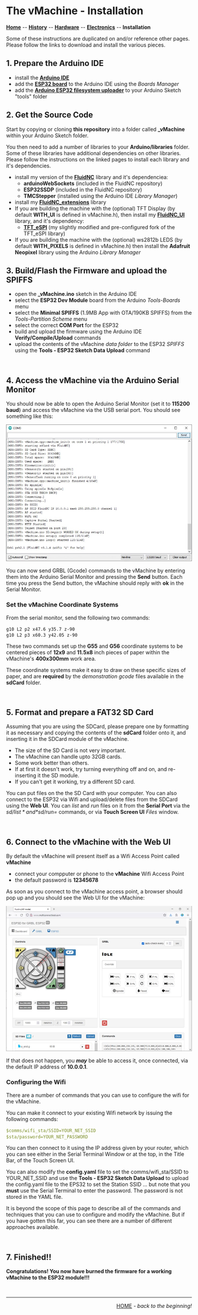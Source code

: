 # The vMachine - Installation

**[Home](readme.md)** --
**[History](history.md)** --
**[Hardware](hardware.md)** --
**[Electronics](electronics.md)** --
**Installation**

Some of these instructions are duplicated on and/or reference other pages.
Please follow the links to download and install the various pieces.

## 1. Prepare the Arduino IDE

- install the [**Arduino IDE**](https://www.arduino.cc/en/software)
- add the [**ESP32 board**](https://docs.espressif.com/projects/arduino-esp32/en/latest/installing.html)
to the Arduino IDE using the *Boards Manager*
- add the [**Arduino ESP32 filesystem uploader**](https://github.com/me-no-dev/arduino-esp32fs-plugin)
to your Arduino Sketch "tools" folder

## 2. Get the Source Code

Start by copying or cloning **this repository** into a folder called **_vMachine**
within your Arduino Sketch folder.

You then need to add a number of libraries to your **Arduino/libraries** folder.
Some of these libraries have additional dependencies on other libraries.
Please follow the instructions on the linked pages to install each library and it's dependencies.

- install my version of the [**FluidNC**](https://github.com/phorton1/Arduino-libraries-FluidNC) library and it's dependenciea:
    - **arduinoWebSockets** (included in the FluidNC repository)
    - **ESP32SSDP** (included in the FluidNC repository)
    - **TMCStepper** (installed using the Arduino IDE *Library Manager*)
- install my [**FluidNC_extensions**](https://github.com/phorton1/Arduino-libraries-FluidNC_extensions) library
- If you are building the machine with the (optional) TFT Display
 (by default **WITH_UI** is defined in vMachine.h),
 then install my [**FluidNC_UI**](https://github.com/phorton1/Arduino-libraries-FluidNC_UI) library, and it's
 dependency:
     - [**TFT_eSPI**](https://github.com/phorton1/Arduino-libraries-TFT_eSPI) (my slightly modified and pre-configured fork of the TFT_eSPI library)
- If you are building the machine with the (optional) ws2812b LEDS
 (by default **WITH_PIXELS** is defined in vMachine.h)
 then install the **Adafruit Neopixel** library using the Arduino *Library Manager*

## 3. Build/Flash the Firmware and upload the SPIFFS

- open the **_vMachine.ino** sketch in the Arduino IDE
- select the **ESP32 Dev Module** board from the Arduino *Tools-Boards* menu
- select the **Minimal SPIFFS** (1.9MB App with OTA/190KB SPIFFS) from the *Tools-Partition Scheme* menu
- select the correct **COM Port** for the ESP32
- build and upload the firmware using the Arduino IDE **Verify/Compile/Upload** commands
- upload the contents of the vMachine *data folder* to the ESP32 *SPIFFS* using the **Tools - ESP32 Sketch Data Upload** command

<br>

## 4. Access the vMachine via the Arduino Serial Monitor

You should now be able to open the Arduino Serial Monitor (set it to **115200 baud**) and access the vMachine
via the USB serial port.  You should see something like this:

![arduino_serial_monitor.jpg](images/arduino_serial_monitor.jpg)

You can now send GRBL (Gcode) commands to the vMachine by entering them into the
Arduino Serial Monitor and pressing the **Send** button.  Each time you press the
Send button, the vMachine should reply with **ok** in the Serial Monitor.

### Set the vMachine Coordinate Systems

From the serial monitor, send the following two commands:

```gcode
g10 L2 p2 x47.6 y35.7 z-90
g10 L2 p3 x60.3 y42.05 z-90
```

These two commands set up the **G55** and **G56** coordinate systems
to be centered pieces of **12x9** and **11.5x8** inch pieces of paper
within the vMachine's **400x300mm** work area.

These coordinate systems make it easy to draw on these specific sizes
of paper, and are **required** by the *demonstration gcode* files available in
the **sdCard** folder.


<br>

## 5. Format and prepare a FAT32 SD Card

Assuming that you are using the SDCard, please prepare one
by formatting it as necessary and copying the contents of
the **sdCard** folder onto it, and inserting it in the
SDCard module of the vMachine.

- The size of the SD Card is not very important.
- The vMachine can handle upto 32GB cards.
- Some work better than others.
- If at first it doesn't work, try turning everything off and
on, and re-inserting it the SD module.
- If you can't get it working, try a different SD card.

You can put files on the the SD Card with your computer. You can also
connect to the ESP32 via Wifi and upload/delete files from the SDCard
using the **Web UI**.   You can *list* and *run* files on it from the
**Serial Port** via the *$sd/list* and *$sd/run=* commands,
or via **Touch Screen UI** *Files* window.


<br>

## 6. Connect to the vMachine with the Web UI

By default the vMachine will present itself as a Wifi Access Point called **vMachine**

- connect your compputer or phone to the **vMachine** Wifi Access Point
- the default password is **12345678**

As soon as you connect to the vMachine access point, a browser should pop up
and you should see the Web UI for the vMachine:

![FluidNC_WebUI.jpg](images/FluidNC_WebUI.jpg)

If that does not happen, you ***may*** be able to access it, once connected,
via the default IP address of **10.0.0.1**.


### Configuring the Wifi

There are a number of commands that you can use to configure the
wifi for the vMachine.

You can make it connect to your
existing Wifi network by issuing the following commands:

```yaml
$comms/wifi_sta/SSID=YOUR_NET_SSID
$sta/password=YOUR_NET_PASSWORD
```

You can then connect to it using the IP address given by your router,
which you can see either in the Serial Terminal Window or at the
top, in the Title Bar, of the Touch Screen UI.

You can also modify the **config.yaml** file to set the
comms/wifi_sta/SSID to YOUR_NET_SSID and use the
**Tools - ESP32 Sketch Data Upload**  to upload the config.yaml file to the
EPS32 to set the Station SSID ... but note that you **must**
use the Serial Terminal to enter the password.   The password
is not stored in the YAML file.


It is beyond the scope of this page to describe all of the commands
and techniques that you can use to configure and modify the
vMachine.   But if you have gotten this far, you can see there
are a number of different approaches available.

<br>

## 7. Finished!!

**Congratulations!  You now have burned the firmware for a working
vMachine to the ESP32 module!!!**


<br>
<hr>
<div style="text-align: right">
<a href='readme.md'>HOME</a><i> - back to the beginning!</i>
</div>
